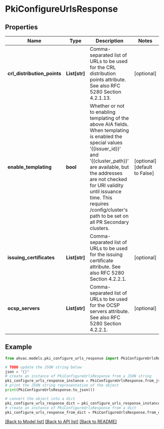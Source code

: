 # PkiConfigureUrlsResponse


## Properties

Name | Type | Description | Notes
------------ | ------------- | ------------- | -------------
**crl_distribution_points** | **List[str]** | Comma-separated list of URLs to be used for the CRL distribution points attribute. See also RFC 5280 Section 4.2.1.13. | [optional] 
**enable_templating** | **bool** | Whether or not to enabling templating of the above AIA fields. When templating is enabled the special values &#39;{{issuer_id}}&#39; and &#39;{{cluster_path}}&#39; are available, but the addresses are not checked for URI validity until issuance time. This requires /config/cluster&#39;s path to be set on all PR Secondary clusters. | [optional] [default to False]
**issuing_certificates** | **List[str]** | Comma-separated list of URLs to be used for the issuing certificate attribute. See also RFC 5280 Section 4.2.2.1. | [optional] 
**ocsp_servers** | **List[str]** | Comma-separated list of URLs to be used for the OCSP servers attribute. See also RFC 5280 Section 4.2.2.1. | [optional] 

## Example

```python
from ahvac.models.pki_configure_urls_response import PkiConfigureUrlsResponse

# TODO update the JSON string below
json = "{}"
# create an instance of PkiConfigureUrlsResponse from a JSON string
pki_configure_urls_response_instance = PkiConfigureUrlsResponse.from_json(json)
# print the JSON string representation of the object
print(PkiConfigureUrlsResponse.to_json())

# convert the object into a dict
pki_configure_urls_response_dict = pki_configure_urls_response_instance.to_dict()
# create an instance of PkiConfigureUrlsResponse from a dict
pki_configure_urls_response_from_dict = PkiConfigureUrlsResponse.from_dict(pki_configure_urls_response_dict)
```
[[Back to Model list]](../README.md#documentation-for-models) [[Back to API list]](../README.md#documentation-for-api-endpoints) [[Back to README]](../README.md)


